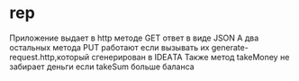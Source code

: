 # rep
Приложение выдает в http методе GET ответ в виде JSON
А два остальных метода PUT работают если вызывать их generate-request.http,который сгенерирован в IDEAТА
Также метод takeMoney не забирает деньги если takeSum больше баланса
